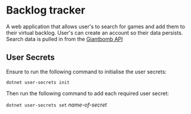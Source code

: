 # Backlog tracker

A web application that allows user's to search for games and add them to their virtual backlog. User's can create an account so their data persists. Search data is pulled in from the [Giantbomb API](https://www.giantbomb.com/api/documentation/)

## User Secrets

Ensure to run the following command to initialise the user secrets:

`dotnet user-secrets init`

Then run the following command to add each required user secret:

`dotnet user-secrets set` *name-of-secret*